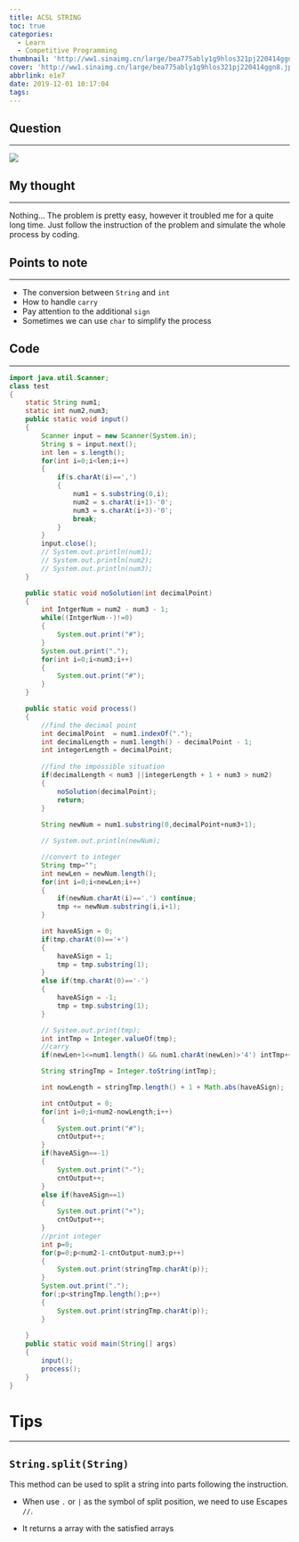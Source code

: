 ```yaml
---
title: ACSL STRING
toc: true
categories:
  - Learn
  - Competitive Programming
thumbnail: 'http://ww1.sinaimg.cn/large/bea775ably1g9hlos321pj220414ggn8.jpg'
cover: 'http://ww1.sinaimg.cn/large/bea775ably1g9hlos321pj220414ggn8.jpg'
abbrlink: e1e7
date: 2019-12-01 10:17:04
tags:
---
```



## Question
---
![](https://i.loli.net/2019/12/01/sIVLhJUS9fieDNW.png)

## My thought
---
Nothing... The problem is pretty easy, however it troubled me for a quite long time. Just follow the instruction of the problem and simulate the whole process by coding.

## Points to note
---
- The conversion between `String` and `int`
- How to handle `carry`
- Pay attention to the additional `sign`
- Sometimes we can use `char` to simplify the process

## Code
---
<!--more-->

```java
import java.util.Scanner;
class test
{
    static String num1;
    static int num2,num3;
    public static void input()
    {
        Scanner input = new Scanner(System.in);
        String s = input.next();
        int len = s.length();
        for(int i=0;i<len;i++)
        {
            if(s.charAt(i)==',')
            {
                num1 = s.substring(0,i);
                num2 = s.charAt(i+1)-'0';
                num3 = s.charAt(i+3)-'0';
                break;
            }
        }
        input.close();
        // System.out.println(num1);
        // System.out.println(num2);
        // System.out.println(num3);
    }

    public static void noSolution(int decimalPoint)
    {
        int IntgerNum = num2 - num3 - 1;
        while((IntgerNum--)!=0)
        {
            System.out.print("#");
        }
        System.out.print(".");
        for(int i=0;i<num3;i++)
        {
            System.out.print("#");
        }
    }

    public static void process()
    {
        //find the decimal point
        int decimalPoint  = num1.indexOf(".");
        int decimalLength = num1.length() - decimalPoint - 1;
        int integerLength = decimalPoint;
        
        //find the impossible situation
        if(decimalLength < num3 ||integerLength + 1 + num3 > num2)
        {
            noSolution(decimalPoint);
            return;
        }
        
        String newNum = num1.substring(0,decimalPoint+num3+1);

        // System.out.println(newNum);

        //convert to integer
        String tmp="";
        int newLen = newNum.length();
        for(int i=0;i<newLen;i++)
        {
            if(newNum.charAt(i)=='.') continue;
            tmp += newNum.substring(i,i+1);
        }

        int haveASign = 0;
        if(tmp.charAt(0)=='+')
        {
            haveASign = 1;
            tmp = tmp.substring(1);
        }
        else if(tmp.charAt(0)=='-')
        {
            haveASign = -1;
            tmp = tmp.substring(1);
        }

        // System.out.print(tmp);
        int intTmp = Integer.valueOf(tmp);
        //carry
        if(newLen+1<=num1.length() && num1.charAt(newLen)>'4') intTmp++; 

        String stringTmp = Integer.toString(intTmp);

        int nowLength = stringTmp.length() + 1 + Math.abs(haveASign);

        int cntOutput = 0;
        for(int i=0;i<num2-nowLength;i++)
        {
            System.out.print("#");
            cntOutput++;
        }
        if(haveASign==-1)
        {
            System.out.print("-");
            cntOutput++;
        }
        else if(haveASign==1) 
        {
            System.out.print("+");
            cntOutput++;
        }
        //print integer
        int p=0;
        for(p=0;p<num2-1-cntOutput-num3;p++)
        {
            System.out.print(stringTmp.charAt(p));
        }
        System.out.print(".");
        for(;p<stringTmp.length();p++)
        {
            System.out.print(stringTmp.charAt(p));
        }
        
    }
    public static void main(String[] args)
    {   
        input();
        process();
    }
}
```

# Tips

---

## `String.split(String)`

This method can be used to split a string into parts following the instruction.

- When use `.` or `|` as the symbol of split position, we need to use Escapes `//`.

- It returns a array with the satisfied arrays

